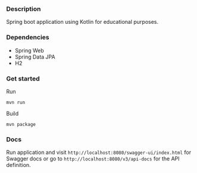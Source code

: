### Description
Spring boot application using Kotlin for educational purposes.

### Dependencies
- Spring Web
- Spring Data JPA
- H2

### Get started

Run

```
mvn run
```

Build

```
mvn package
``` 

### Docs

Run application and visit `http://localhost:8080/swagger-ui/index.html` for Swagger docs or go to `http://localhost:8080/v3/api-docs` for the API definition.